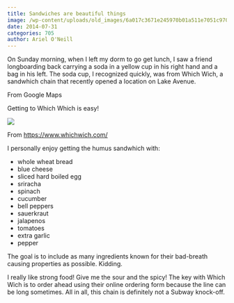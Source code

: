```yaml
---
title: Sandwiches are beautiful things
image: /wp-content/uploads/old_images/6a017c3671e245970b01a511e7051c970c-pi.jpg
date: 2014-07-31
categories: 705
author: Ariel O'Neill
---
```


On Sunday morning, when I left my dorm to go get lunch, I saw a friend longboarding back carrying a soda in a yellow cup in his right hand and a bag in his left. The soda cup, I recognized quickly, was from Which Wich, a sandwhich chain that recently opened a location on Lake Avenue.

From Google Maps

Getting to Which Which is easy!


![](/old_images/6a017c3671e245970b01a3fd3757d3970b-pi.jpg)

From https://www.whichwich.com/

I personally enjoy getting the humus sandwhich with:

- whole wheat bread
- blue cheese
- sliced hard boiled egg
- sriracha
- spinach
- cucumber
- bell peppers
- sauerkraut
- jalapenos
- tomatoes
- extra garlic
- pepper

The goal is to include as many ingredients known for their bad-breath causing properties as possible. Kidding.

I really like strong food! Give me the sour and the spicy! The key with Which Wich is to order ahead using their online ordering form because the line can be long sometimes. All in all, this chain is definitely not a Subway knock-off.

